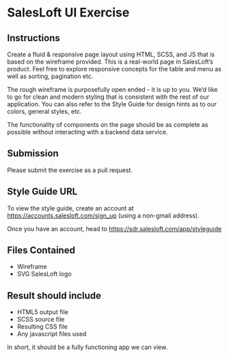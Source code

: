 # SalesLoft UI Exercise

## Instructions
Create a fluid & responsive page layout using HTML, SCSS, and JS that is based on the wireframe provided.  This is a real-world page in SalesLoft’s product.  Feel free to explore responsive concepts for the table and menu as well as sorting, pagination etc.

The rough wireframe is purposefully open ended - it is up to you.  We’d like to go for clean and modern styling that is consistent with the rest of our application.  You can also refer to the Style Guide for design hints as to our colors, general styles, etc.  

The functionality of components on the page should be as complete as possible without interacting with a backend data service.  

## Submission

Please submit the exercise as a pull request.

## Style Guide URL
To view the style guide, create an account at https://accounts.salesloft.com/sign_up (using a non-gmail address).

Once you have an account, head to https://sdr.salesloft.com/app/styleguide

## Files Contained
- Wireframe
- SVG SalesLoft logo

## Result should include
- HTML5 output file
- SCSS source file
- Resulting CSS file
- Any javascript files used

In short, it should be a fully functioning app we can view.
